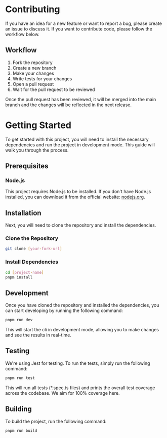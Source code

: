 # Contributing

If you have an idea for a new feature or want to report a bug, please create an issue to discuss it. If you want to contribute code, please follow the workflow below.

## Workflow

1. Fork the repository
2. Create a new branch
3. Make your changes
4. Write tests for your changes
5. Open a pull request
6. Wait for the pull request to be reviewed

Once the pull request has been reviewed, it will be merged into the main branch and the changes will be reflected in the next release.

# Getting Started

To get started with this project, you will need to install the necessary dependencies and run the project in development mode. This guide will walk you through the process.

## Prerequisites

### Node.js

This project requires Node.js to be installed. If you don't have Node.js installed, you can download it from the official website: [nodejs.org](https://nodejs.org/).

## Installation

Next, you will need to clone the repository and install the dependencies.

### Clone the Repository

```bash
git clone [your-fork-url]
```

### Install Dependencies

```bash
cd [project-name]
pnpm install
```

## Development

Once you have cloned the repository and installed the dependencies, you can start developing by running the following command:

```bash
pnpm run dev
```

This will start the cli in development mode, allowing you to make changes and see the results in real-time.

## Testing

We're using Jest for testing. To run the tests, simply run the following command:

```bash
pnpm run test
```

This will run all tests (\*.spec.ts files) and prints the overall test coverage across the codebase. We aim for 100% coverage here.

## Building

To build the project, run the following command:

```bash
pnpm run build
```
